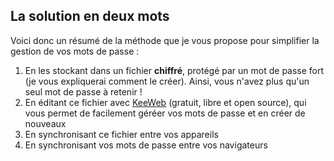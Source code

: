 ## La solution en deux mots

Voici donc un résumé de la méthode que je vous propose pour simplifier la gestion de vos mots de passe :

1. En les stockant dans un fichier __chiffré__, protégé par un mot de passe fort (je vous expliquerai comment le créer). Ainsi, vous n'avez plus qu'un seul mot de passe à retenir !
2. En éditant ce fichier avec [KeeWeb](https://keeweb.info/) (gratuit, libre et open source), qui vous permet de facilement géréer vos mots de passe et en créer de nouveaux
3. En synchronisant ce fichier entre vos appareils
4. En synchronisant vos mots de passe entre vos navigateurs
